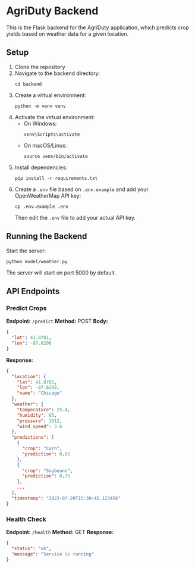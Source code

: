 # AgriDuty Backend

This is the Flask backend for the AgriDuty application, which predicts crop yields based on weather data for a given location.

## Setup

1. Clone the repository
2. Navigate to the backend directory:
   ```
   cd backend
   ```
3. Create a virtual environment:
   ```
   python -m venv venv
   ```
4. Activate the virtual environment:
   - On Windows:
     ```
     venv\Scripts\activate
     ```
   - On macOS/Linux:
     ```
     source venv/bin/activate
     ```
5. Install dependencies:
   ```
   pip install -r requirements.txt
   ```
6. Create a `.env` file based on `.env.example` and add your OpenWeatherMap API key:
   ```
   cp .env.example .env
   ```
   Then edit the `.env` file to add your actual API key.

## Running the Backend

Start the server:
```
python model/weather.py
```

The server will start on port 5000 by default.

## API Endpoints

### Predict Crops

**Endpoint:** `/predict`
**Method:** POST
**Body:**
```json
{
  "lat": 41.8781,
  "lon": -87.6298
}
```

**Response:**
```json
{
  "location": {
    "lat": 41.8781,
    "lon": -87.6298,
    "name": "Chicago"
  },
  "weather": {
    "temperature": 25.4,
    "humidity": 65,
    "pressure": 1012,
    "wind_speed": 3.6
  },
  "predictions": [
    {
      "crop": "Corn",
      "prediction": 0.85
    },
    {
      "crop": "Soybeans",
      "prediction": 0.75
    },
    ...
  ],
  "timestamp": "2023-07-20T15:30:45.123456"
}
```

### Health Check

**Endpoint:** `/health`
**Method:** GET
**Response:**
```json
{
  "status": "ok",
  "message": "Service is running"
}
```

